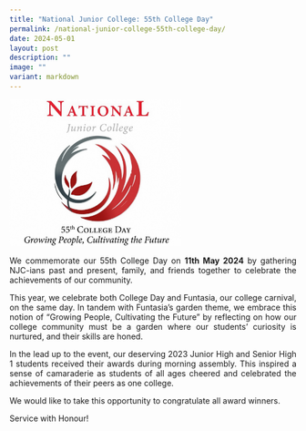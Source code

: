 ```yaml
---
title: "National Junior College: 55th College Day"
permalink: /national-junior-college-55th-college-day/
date: 2024-05-01
layout: post
description: ""
image: ""
variant: markdown
---
```

<img style="width:60%" alt="BANNER" src="/images/55th%20College%20Day/NJC55DC.jpg">
<br>
<p style="text-align: justify;"> We commemorate our 55th College Day on <b><time datetime="2024-05-11">11th May 2024</time></b> by gathering NJC-ians past and present, family, and friends together to celebrate the achievements of our community.</p>

<p style="text-align: justify;"> This year, we celebrate both College Day and Funtasia, our college carnival, on the same day. In tandem with Funtasia’s garden theme, we embrace this notion of “Growing People, Cultivating the Future” by reflecting on how our college community must be a garden where our students’ curiosity is nurtured, and their skills are honed.</p>

<p style="text-align: justify;"> In the lead up to the event, our deserving 2023 Junior High and Senior High 1 students received their awards during morning assembly. This inspired a sense of camaraderie as students of all ages cheered and celebrated the achievements of their peers as one college.</p>

<p style="text-align: justify;"> We would like to take this opportunity to congratulate all award winners.</p>
<p style="text-align: justify;"> Service with Honour!</p>